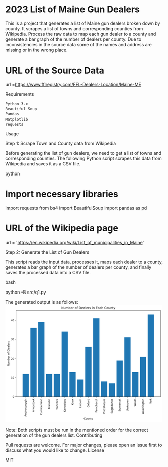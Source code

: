 # 2023 List of Maine Gun Dealers

This is a project that generates a list of Maine gun dealers broken down by county. 
It scrapes a list of towns and corresponding counties from Wikipedia.
Process the raw data to map each gun dealer to a county and generate a bar graph of the number of dealers per county.
Due to inconsistencies in the source data some of the names and address are missing or in the wrong place.

# URL of the Source Data
url =https://www.fflregistry.com/FFL-Dealers-Location/Maine-ME

Requirements

    Python 3.x
    Beautiful Soup
    Pandas
    Matplotlib
    requests

Usage

Step 1: Scrape Town and County data from Wikipedia

Before generating the list of gun dealers, we need to get a list of towns and corresponding counties. The following Python script scrapes this data from Wikipedia and saves it as a CSV file.

python

# Import necessary libraries
import requests
from bs4 import BeautifulSoup
import pandas as pd

# URL of the Wikipedia page
url = 'https://en.wikipedia.org/wiki/List_of_municipalities_in_Maine'


Step 2: Generate the List of Gun Dealers

This script reads the input data, processes it, maps each dealer to a county, generates a bar graph of the number of dealers per county, and finally saves the processed data into a CSV file.

bash

python -B src/q1.py

The generated output is as follows:
<img src="Bar Graph of Gun Dealers.png" width=500>

Note: Both scripts must be run in the mentioned order for the correct generation of the gun dealers list.
Contributing

Pull requests are welcome. For major changes, please open an issue first to discuss what you would like to change.
License

MIT
